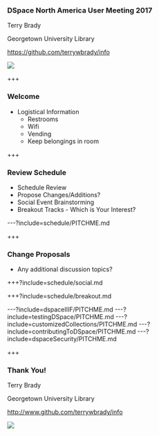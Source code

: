 ### DSpace North America User Meeting 2017 

Terry Brady

Georgetown University Library

https://github.com/terrywbrady/info

![](https://www.library.georgetown.edu/sites/default/files/library-logo.png)

+++

### Welcome

* Logistical Information
  * Restrooms
  * Wifi
  * Vending
  * Keep belongings in room

+++

### Review Schedule

* Schedule Review
* Propose Changes/Additions?
* Social Event Brainstorming
* Breakout Tracks - Which is Your Interest?

---?include=schedule/PITCHME.md

+++

### Change Proposals

* Any additional discussion topics?

+++?include=schedule/social.md

+++?include=schedule/breakout.md

---?include=dspaceIIIF/PITCHME.md
---?include=testingDSpace/PITCHME.md
---?include=customizedCollections/PITCHME.md
---?include=contributingToDSpace/PITCHME.md
---?include=dspaceSecurity/PITCHME.md

+++
### Thank You!

Terry Brady

Georgetown University Library

http://www.github.com/terrywbrady/info

![](https://www.library.georgetown.edu/sites/default/files/library-logo.png)
